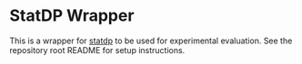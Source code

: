 # StatDP Wrapper

This is a wrapper for [statdp](https://github.com/cmla-psu/statdp) to be used for experimental evaluation.
See the repository root README for setup instructions.
